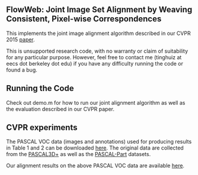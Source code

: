 ## FlowWeb: Joint Image Set Alignment by Weaving Consistent, Pixel-wise Correspondences

This implements the joint image alignment algorithm described in our CVPR 2015 [paper](http://www.eecs.berkeley.edu/~tinghuiz/projects/flowWeb/).

This is unsupported research code, with no warranty or claim of suitability for 
any particular purpose. However, feel free to contact me (tinghuiz at eecs dot berkeley dot edu) if you have any difficulty running the code or found a bug.

## Running the Code

Check out demo.m for how to run our joint alignment algorithm as well as the evaluation described in our CVPR paper.

## CVPR experiments
The PASCAL VOC data (images and annotations) used for producing results in Table 1 and 2 can be downloaded [here](http://www.eecs.berkeley.edu/~tinghuiz/data/pascal_data.tar.gz). The original data are collected from the [PASCAL3D+](http://cvgl.stanford.edu/projects/pascal3d.html) as well as the [PASCAL-Part](http://www.stat.ucla.edu/~xianjie.chen/pascal_part_dataset/pascal_part.html) datasets.

Our alignment results on the above PASCAL VOC data are available [here](http://www.eecs.berkeley.edu/~tinghuiz/data/pascal_results.tar.gz).